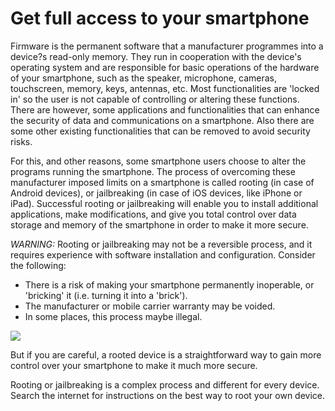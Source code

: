 Get full access to your smartphone
==================================

Firmware is the permanent software that a manufacturer programmes into a
device?s read-only memory. They run in cooperation with the device's
operating system and are responsible for basic operations of the
hardware of your smartphone, such as the speaker, microphone, cameras,
touchscreen, memory, keys, antennas, etc. Most functionalities are
'locked in' so the user is not capable of controlling or altering these
functions. There are however, some applications and functionalities that
can enhance the security of data and communications on a smartphone.
Also there are some other existing functionalities that can be removed
to avoid security risks.

For this, and other reasons, some smartphone users choose to alter the
programs running the smartphone. The process of overcoming these
manufacturer imposed limits on a smartphone is called rooting (in case
of Android devices), or jailbreaking (in case of iOS devices, like
iPhone or iPad). Successful rooting or jailbreaking will enable you to
install additional applications, make modifications, and give you total
control over data storage and memory of the smartphone in order to make
it more secure.

*WARNING:* Rooting or jailbreaking may not be a reversible process, and
it requires experience with software installation and configuration.
Consider the following:

-   There is a risk of making your smartphone permanently inoperable, or
    'bricking' it (i.e. turning it into a 'brick').
-   The manufacturer or mobile carrier warranty may be voided.
-   In some places, this process maybe illegal.

![](mobileexp1.png)

But if you are careful, a rooted device is a straightforward way to gain
more control over your smartphone to make it much more secure.

Rooting or jailbreaking is a complex process and different for every
device. Search the internet for instructions on the best way to root
your own device.
